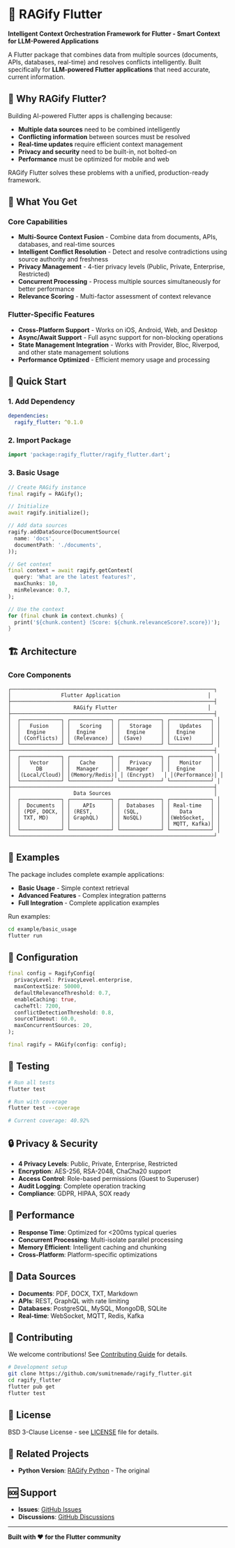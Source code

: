 # 🚀 RAGify Flutter

**Intelligent Context Orchestration Framework for Flutter - Smart Context for LLM-Powered Applications**

A Flutter package that combines data from multiple sources (documents, APIs, databases, real-time) and resolves conflicts intelligently. Built specifically for **LLM-powered Flutter applications** that need accurate, current information.

## 🎯 Why RAGify Flutter?

Building AI-powered Flutter apps is challenging because:
- **Multiple data sources** need to be combined intelligently
- **Conflicting information** between sources must be resolved
- **Real-time updates** require efficient context management
- **Privacy and security** need to be built-in, not bolted-on
- **Performance** must be optimized for mobile and web

RAGify Flutter solves these problems with a unified, production-ready framework.

## 🌟 What You Get

### **Core Capabilities**
- **Multi-Source Context Fusion** - Combine data from documents, APIs, databases, and real-time sources
- **Intelligent Conflict Resolution** - Detect and resolve contradictions using source authority and freshness
- **Privacy Management** - 4-tier privacy levels (Public, Private, Enterprise, Restricted)
- **Concurrent Processing** - Process multiple sources simultaneously for better performance
- **Relevance Scoring** - Multi-factor assessment of context relevance

### **Flutter-Specific Features**
- **Cross-Platform Support** - Works on iOS, Android, Web, and Desktop
- **Async/Await Support** - Full async support for non-blocking operations
- **State Management Integration** - Works with Provider, Bloc, Riverpod, and other state management solutions
- **Performance Optimized** - Efficient memory usage and processing

## 🚀 Quick Start

### **1. Add Dependency**

```yaml
dependencies:
  ragify_flutter: ^0.1.0
```

### **2. Import Package**

```dart
import 'package:ragify_flutter/ragify_flutter.dart';
```

### **3. Basic Usage**

```dart
// Create RAGify instance
final ragify = RAGify();

// Initialize
await ragify.initialize();

// Add data sources
ragify.addDataSource(DocumentSource(
  name: 'docs',
  documentPath: './documents',
));

// Get context
final context = await ragify.getContext(
  query: 'What are the latest features?',
  maxChunks: 10,
  minRelevance: 0.7,
);

// Use the context
for (final chunk in context.chunks) {
  print('${chunk.content} (Score: ${chunk.relevanceScore?.score})');
}
```

## 🏗️ Architecture

### **Core Components**

```
┌─────────────────────────────────────────────────────────────────┐
│                Flutter Application                            │
├─────────────────────────────────────────────────────────────────┤
│                    RAGify Flutter                             │
├─────────────────────────────────────────────────────────────────┤
│  ┌─────────────┐ ┌─────────────┐ ┌─────────────┐ ┌─────────────┐ │
│  │   Fusion    │ │   Scoring   │ │   Storage   │ │   Updates   │ │
│  │  Engine     │ │  Engine     │ │  Engine     │ │  Engine     │ │
│  │ (Conflicts) │ │ (Relevance) │ │ (Save)      │ │ (Live)      │ │
│  └─────────────┘ └─────────────┘ └─────────────┘ └─────────────┘ │
├─────────────────────────────────────────────────────────────────┤
│  ┌─────────────┐ ┌─────────────┐ ┌─────────────┐ ┌─────────────┐ │
│  │   Vector    │ │   Cache     │ │   Privacy   │ │   Monitor   │ │
│  │     DB      │ │  Manager    │ │  Manager    │ │  Engine     │ │
│  │(Local/Cloud)│ │(Memory/Redis)│ │ (Encrypt)   │ │(Performance)│ │
│  └─────────────┘ └─────────────┘ └─────────────┘ └─────────────┘ │
├─────────────────────────────────────────────────────────────────┤
│                    Data Sources                                 │
│  ┌─────────────┐ ┌─────────────┐ ┌─────────────┐ ┌─────────────┐ │
│  │  Documents  │ │    APIs     │ │  Databases  │ │ Real-time   │ │
│  │ (PDF, DOCX, │ │ (REST,      │ │ (SQL,       │ │   Data      │ │
│  │ TXT, MD)    │ │ GraphQL)    │ │ NoSQL)      │ │(WebSocket,  │ │
│  │             │ │             │ │             │ │ MQTT, Kafka)│ │
│  └─────────────┘ └─────────────┘ └─────────────┘ └─────────────┘ │
└─────────────────────────────────────────────────────────────────┘
```

## 📱 Examples

The package includes complete example applications:

- **Basic Usage** - Simple context retrieval
- **Advanced Features** - Complex integration patterns
- **Full Integration** - Complete application examples

Run examples:
```bash
cd example/basic_usage
flutter run
```

## 🔧 Configuration

```dart
final config = RagifyConfig(
  privacyLevel: PrivacyLevel.enterprise,
  maxContextSize: 50000,
  defaultRelevanceThreshold: 0.7,
  enableCaching: true,
  cacheTtl: 7200,
  conflictDetectionThreshold: 0.8,
  sourceTimeout: 60.0,
  maxConcurrentSources: 20,
);

final ragify = RAGify(config: config);
```

## 🧪 Testing

```bash
# Run all tests
flutter test

# Run with coverage
flutter test --coverage

# Current coverage: 40.92%
```

## 🔒 Privacy & Security

- **4 Privacy Levels**: Public, Private, Enterprise, Restricted
- **Encryption**: AES-256, RSA-2048, ChaCha20 support
- **Access Control**: Role-based permissions (Guest to Superuser)
- **Audit Logging**: Complete operation tracking
- **Compliance**: GDPR, HIPAA, SOX ready

## 🚀 Performance

- **Response Time**: Optimized for <200ms typical queries
- **Concurrent Processing**: Multi-isolate parallel processing
- **Memory Efficient**: Intelligent caching and chunking
- **Cross-Platform**: Platform-specific optimizations

## 🔌 Data Sources

- **Documents**: PDF, DOCX, TXT, Markdown
- **APIs**: REST, GraphQL with rate limiting
- **Databases**: PostgreSQL, MySQL, MongoDB, SQLite
- **Real-time**: WebSocket, MQTT, Redis, Kafka

## 🤝 Contributing

We welcome contributions! See [Contributing Guide](CONTRIBUTING.md) for details.

```bash
# Development setup
git clone https://github.com/sumitnemade/ragify_flutter.git
cd ragify_flutter
flutter pub get
flutter test
```

## 📄 License

BSD 3-Clause License - see [LICENSE](LICENSE) file for details.

## 🔗 Related Projects

- **Python Version**: [RAGify Python](https://github.com/sumitnemade/ragify) - The original 

## 🆘 Support

- **Issues**: [GitHub Issues](https://github.com/sumitnemade/ragify_flutter/issues)
- **Discussions**: [GitHub Discussions](https://github.com/sumitnemade/ragify_flutter/discussions)

---

**Built with ❤️ for the Flutter community**
